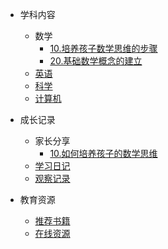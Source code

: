 * 学科内容
  * 数学
    * [10.培养孩子数学思维的步骤](docs/subjects/mathematics/培养孩子数学思维的步骤.md)
    * [20.基础数学概念的建立](docs/subjects/mathematics/基础数学概念的建立.md)
  * [英语](docs/subjects/english/)
  * [科学](docs/subjects/science/)
  * [计算机](docs/subjects/computer/)

* 成长记录
  * 家长分享
    * [10.如何培养孩子的数学思维](docs/growth-records/parent-sharing/如何培养孩子的数学思维.md)
  * [学习日记](docs/growth-records/learning-diary/)
  * [观察记录](docs/growth-records/observations/)

* 教育资源
  * [推荐书籍](docs/resources/books/)
  * [在线资源](docs/resources/websites/)


